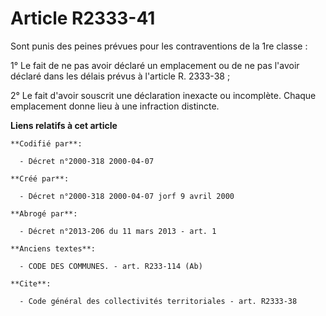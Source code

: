 # Article R2333-41

Sont punis des peines prévues pour les contraventions de la 1re classe :

1° Le fait de ne pas avoir déclaré un emplacement ou de ne pas l'avoir déclaré dans les délais prévus à l'article R.
2333-38 ;

2° Le fait d'avoir souscrit une déclaration inexacte ou incomplète. Chaque emplacement donne lieu à une infraction distincte.

**Liens relatifs à cet article**

	**Codifié par**:

	  - Décret n°2000-318 2000-04-07

	**Créé par**:

	  - Décret n°2000-318 2000-04-07 jorf 9 avril 2000

	**Abrogé par**:

	  - Décret n°2013-206 du 11 mars 2013 - art. 1

	**Anciens textes**:

	  - CODE DES COMMUNES. - art. R233-114 (Ab)

	**Cite**:

	  - Code général des collectivités territoriales - art. R2333-38
